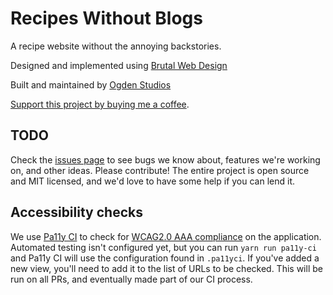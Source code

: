 # Recipes Without Blogs 

A recipe website without the annoying backstories. 

Designed and implemented using [Brutal Web Design](https://brutalist-web.design)

Built and maintained by [Ogden Studios](https://ogdenstudios.xyz)

[Support this project by buying me a coffee](https://ko-fi.com/ogdenstudios).

## TODO 

Check the [issues page](https://github.com/ogdenstudios/recipeswithoutblogs/issues) to see bugs we know about, features we're working on, and other ideas. Please contribute! The entire project is open source and MIT licensed, and we'd love to have some help if you can lend it. 

## Accessibility checks

We use [Pa11y CI](https://github.com/pa11y/pa11y-ci) to check for [WCAG2.0 AAA compliance](https://www.w3.org/WAI/WCAG21/quickref/) on the application. Automated testing isn't configured yet, but you can run `yarn run pa11y-ci` and Pa11y CI will use the configuration found in `.pa11yci`. If you've added a new view, you'll need to add it to the list of URLs to be checked. This will be run on all PRs, and eventually made part of our CI process.

